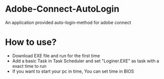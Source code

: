# Adobe-Connect-AutoLogin
An application provided auto-login-method for adobe connect 
# How to use? 
- Download EXE file and run for the first time 
- Add a basic Task in Task Scheduler and set "Loginer.EXE" as task with a exact time to run
- If you want to start your pc in time, You can set time in BIOS 
